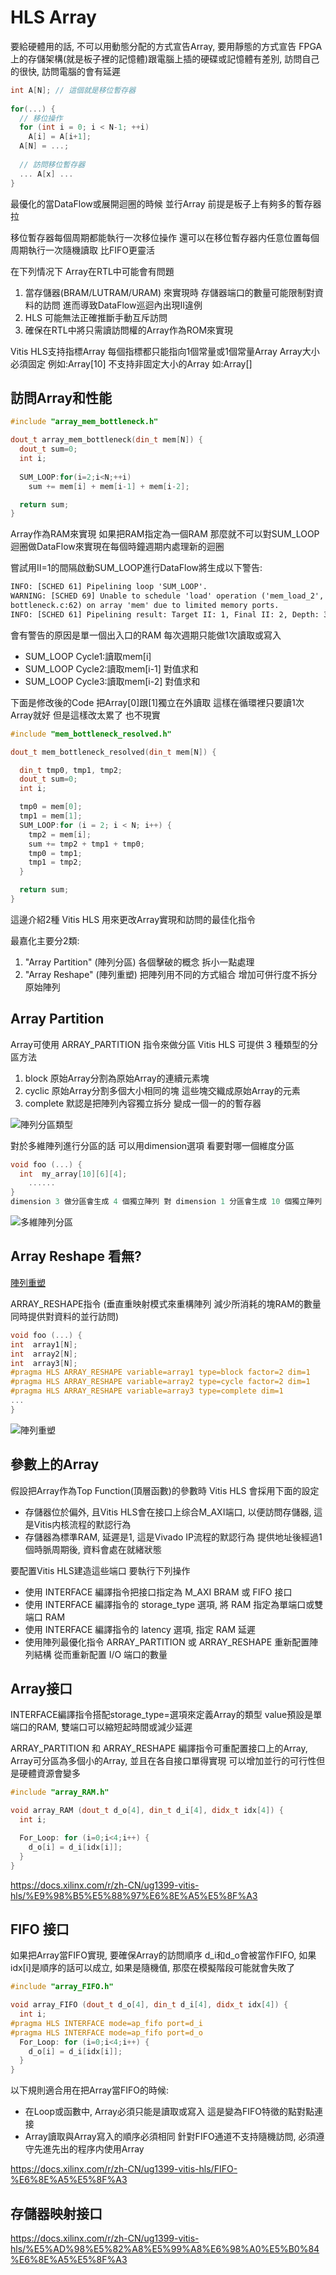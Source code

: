# HLS Array

要給硬體用的話, 不可以用動態分配的方式宣告Array, 要用靜態的方式宣告
FPGA上的存儲架構(就是板子裡的記憶體)跟電腦上插的硬碟或記憶體有差別, 訪問自己的很快, 訪問電腦的會有延遲

```c++
int A[N]; // 這個就是移位暫存器
  
for(...) {
  // 移位操作
  for (int i = 0; i < N-1; ++i)
    A[i] = A[i+1];
  A[N] = ...;
  
  // 訪問移位暫存器
  ... A[x] ...
}
```

最優化的當DataFlow或展開迴圈的時候 並行Array 前提是板子上有夠多的暫存器拉

移位暫存器每個周期都能執行一次移位操作 還可以在移位暫存器内任意位置每個周期執行一次隨機讀取 比FIFO更靈活

在下列情况下 Array在RTL中可能會有問題

1. 當存儲器(BRAM/LUTRAM/URAM) 來實現時 存儲器端口的數量可能限制對資料的訪問 進而導致DataFlow巡迴內出現II違例
2. HLS 可能無法正確推斷手動互斥訪問
3. 確保在RTL中將只需讀訪問權的Array作為ROM來實現

Vitis HLS支持指標Array 每個指標都只能指向1個常量或1個常量Array
Array大小必須固定 例如:Array[10] 不支持非固定大小的Array 如:Array[]

## 訪問Array和性能

```c++
#include "array_mem_bottleneck.h"

dout_t array_mem_bottleneck(din_t mem[N]) {
  dout_t sum=0;
  int i;
 
  SUM_LOOP:for(i=2;i<N;++i)
    sum += mem[i] + mem[i-1] + mem[i-2];

  return sum;
}
```
Array作為RAM來實現 如果把RAM指定為一個RAM 那麼就不可以對SUM_LOOP迴圈做DataFlow來實現在每個時鐘週期内處理新的迴圈

嘗試用II=1的間隔啟動SUM_LOOP進行DataFlow將生成以下警告:
```txt
INFO: [SCHED 61] Pipelining loop 'SUM_LOOP'.
WARNING: [SCHED 69] Unable to schedule 'load' operation ('mem_load_2', 
bottleneck.c:62) on array 'mem' due to limited memory ports.
INFO: [SCHED 61] Pipelining result: Target II: 1, Final II: 2, Depth: 3.
```

會有警告的原因是單一個出入口的RAM 每次週期只能做1次讀取或寫入

- SUM_LOOP Cycle1:讀取mem[i]
- SUM_LOOP Cycle2:讀取mem[i-1] 對值求和
- SUM_LOOP Cycle3:讀取mem[i-2] 對值求和

下面是修改後的Code 把Array[0]跟[1]獨立在外讀取 這樣在循環裡只要讀1次Array就好  但是這樣改太累了 也不現實
```c++
#include "mem_bottleneck_resolved.h"

dout_t mem_bottleneck_resolved(din_t mem[N]) {

  din_t tmp0, tmp1, tmp2;
  dout_t sum=0;
  int i;

  tmp0 = mem[0];
  tmp1 = mem[1];
  SUM_LOOP:for (i = 2; i < N; i++) { 
    tmp2 = mem[i];
    sum += tmp2 + tmp1 + tmp0;
    tmp0 = tmp1;
    tmp1 = tmp2;
  }

  return sum;
}
```

這邊介紹2種 Vitis HLS 用來更改Array實現和訪問的最佳化指令

最嘉化主要分2類:

1. "Array Partition" (陣列分區) 各個擊破的概念 拆小一點處理
2. "Array Reshape" (陣列重塑) 把陣列用不同的方式組合 增加可併行度不拆分原始陣列

## Array Partition

Array可使用 ARRAY_PARTITION 指令來做分區 
Vitis HLS 可提供 3 種類型的分區方法

1. block 原始Array分割為原始Array的連續元素塊
2. cyclic 原始Array分割多個大小相同的塊 這些塊交織成原始Array的元素
3. complete 默認是把陣列內容獨立拆分 變成一個一的的暫存器

![陣列分區類型](/img/陣列分區類型.png)

對於多維陣列進行分區的話 可以用dimension選項 看要對哪一個維度分區

```c++
void foo (...) {
  int  my_array[10][6][4];
    ......
}
dimension 3 做分區會生成 4 個獨立陣列 對 dimension 1 分區會生成 10 個獨立陣列 如果 dimension 指定 0 則對所有维度分區
```

![多維陣列分區](/img/多維陣列分區.png)

## Array Reshape 看無?

[陣列重塑](https://docs.xilinx.com/r/zh-CN/ug1399-vitis-hls/%E9%98%B5%E5%88%97%E9%87%8D%E5%A1%91)

ARRAY_RESHAPE指令 (垂直重映射模式來重構陣列 減少所消耗的塊RAM的數量 同時提供對資料的並行訪問)

```c++
void foo (...) {
int  array1[N];
int  array2[N];
int  array3[N];
#pragma HLS ARRAY_RESHAPE variable=array1 type=block factor=2 dim=1
#pragma HLS ARRAY_RESHAPE variable=array2 type=cycle factor=2 dim=1
#pragma HLS ARRAY_RESHAPE variable=array3 type=complete dim=1
...
}
```

![陣列重塑](/img/陣列重塑.png)

## 參數上的Array

假設把Array作為Top Function(頂層函數)的參數時 Vitis HLS 會採用下面的設定

- 存儲器位於偏外, 且Vitis HLS會在接口上综合M_AXI端口, 以便訪問存儲器, 這是Vitis内核流程的默認行為
- 存儲器為標準RAM, 延遲是1, 這是Vivado IP流程的默認行為 提供地址後經過1個時脈周期後, 資料會處在就緒狀態

要配置Vitis HLS建造這些端口 要執行下列操作

- 使用 INTERFACE 編譯指令把接口指定為 M_AXI BRAM 或 FIFO 接口
- 使用 INTERFACE 編譯指令的 storage_type 選項, 將 RAM 指定為單端口或雙端口 RAM
- 使用 INTERFACE 編譯指令的 latency 選項, 指定 RAM 延遲
- 使用陣列最優化指令 ARRAY_PARTITION 或 ARRAY_RESHAPE 重新配置陣列結構 從而重新配置 I/O 端口的數量

## Array接口

INTERFACE編譯指令搭配storage_type=<value>選項來定義Array的類型 value預設是單端口的RAM, 雙端口可以縮短起時間或減少延遲

ARRAY_PARTITION 和 ARRAY_RESHAPE 編譯指令可重配置接口上的Array, Array可分區為多個小的Array, 並且在各自接口單得實現 可以增加並行的可行性但是硬體資源會變多

```c++
#include "array_RAM.h"

void array_RAM (dout_t d_o[4], din_t d_i[4], didx_t idx[4]) {
  int i;

  For_Loop: for (i=0;i<4;i++) {
    d_o[i] = d_i[idx[i]];
  }
}
```

https://docs.xilinx.com/r/zh-CN/ug1399-vitis-hls/%E9%98%B5%E5%88%97%E6%8E%A5%E5%8F%A3

## FIFO 接口

如果把Array當FIFO實現, 要確保Array的訪問順序
d_i和d_o會被當作FIFO, 如果idx[i]是順序的話可以成立, 如果是隨機值, 那麼在模擬階段可能就會失敗了

```c++
#include "array_FIFO.h"

void array_FIFO (dout_t d_o[4], din_t d_i[4], didx_t idx[4]) {
  int i;
#pragma HLS INTERFACE mode=ap_fifo port=d_i
#pragma HLS INTERFACE mode=ap_fifo port=d_o
  For_Loop: for (i=0;i<4;i++) {
    d_o[i] = d_i[idx[i]];
  }
}
```

以下規則適合用在把Array當FIFO的時候:

- 在Loop或函數中, Array必須只能是讀取或寫入 這是變為FIFO特徵的點對點連接
- Array讀取與Array寫入的順序必須相同 針對FIFO通道不支持隨機訪問, 必須遵守先進先出的程序内使用Array






https://docs.xilinx.com/r/zh-CN/ug1399-vitis-hls/FIFO-%E6%8E%A5%E5%8F%A3

## 存儲器映射接口

https://docs.xilinx.com/r/zh-CN/ug1399-vitis-hls/%E5%AD%98%E5%82%A8%E5%99%A8%E6%98%A0%E5%B0%84%E6%8E%A5%E5%8F%A3